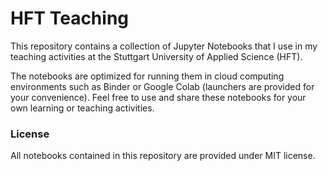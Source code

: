 # HFT Teaching

This repository contains a collection of Jupyter Notebooks that I use in my teaching activities at the Stuttgart University of Applied Science (HFT).

The notebooks are optimized for running them in cloud computing
environments such as Binder or Google Colab (launchers are provided
for your convenience). Feel free to use and share these notebooks for
your own learning or teaching activities.

### License

All notebooks contained in this repository are provided under MIT license. 